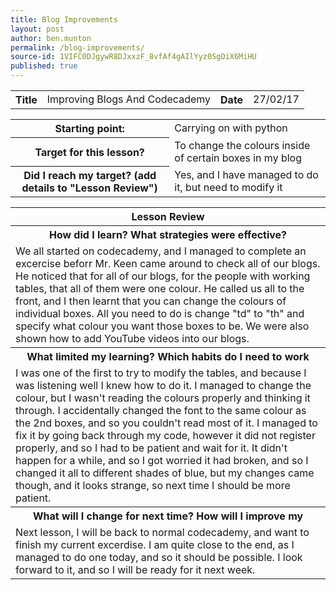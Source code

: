 ```yaml
---
title: Blog Improvements
layout: post
author: ben.munton
permalink: /blog-improvements/
source-id: 1VIFC0DJgywR8DJxxzF_8vfAf4gAIlYyz0SgDiX6MiHU
published: true
---
```

<table>
  <tr>
    <th>Title</th>
    <td>Improving Blogs And Codecademy</td>
    <th>Date</th>
    <td>27/02/17</td>
  </tr>
</table>


<table>
  <tr>
    <th>Starting point:</th>
    <td>Carrying on with python</td>
  </tr>
  <tr>
    <th>Target for this lesson?</th>
    <td>To change the colours inside of certain boxes in my blog</td>
  </tr>
  <tr>
    <th>Did I reach my target? 
(add details to "Lesson Review")</th>
    <td> Yes, and I have managed to do it, but need to modify it</td>
  </tr>
</table>


<table>
  <tr>
    <th>Lesson Review</th>
  </tr>
  <tr>
    <th>How did I learn? What strategies were effective? </th>
  </tr>
  <tr>
    <td>We all started on codecademy, and I managed to complete an excercise beforr Mr. Keen came around to check all of our blogs. He noticed that for all of our blogs, for the people with working tables, that all of them were one colour.  He called us all to the front, and I then learnt that you can change the colours of individual boxes. All you need to do is change "td" to "th" and specify what colour you want those boxes to be. We were also shown how to add YouTube videos into our blogs.</td>
  </tr>
  <tr>
    <th>What limited my learning? Which habits do I need to work </th>
  </tr>
  <tr>
    <td>I was one of the first to try to modify the tables, and because I was listening well I knew how to do it. I managed to change the colour, but I wasn't reading the colours properly and thinking it through. I accidentally changed the font to the same colour as the 2nd boxes, and so you couldn't read most of it. I managed to fix it by going back through my code, however it did not register properly, and so I had to be patient and wait for it. It didn't happen for a while, and so I got worried it had broken, and so I changed it all to different shades of blue, but my changes came though, and it looks strange, so next time I should be more patient.</td>
  </tr>
  <tr>
    <th>What will I change for next time? How will I improve my </th>
  </tr>
  <tr>
    <td>Next lesson, I will be back to normal codecademy, and want to finish my current excerdise. I am quite close to the end, as I managed to do one today, and so it should be possible. I look forward to it, and so I will be ready for it next week.
</td>
  </tr>
</table>


